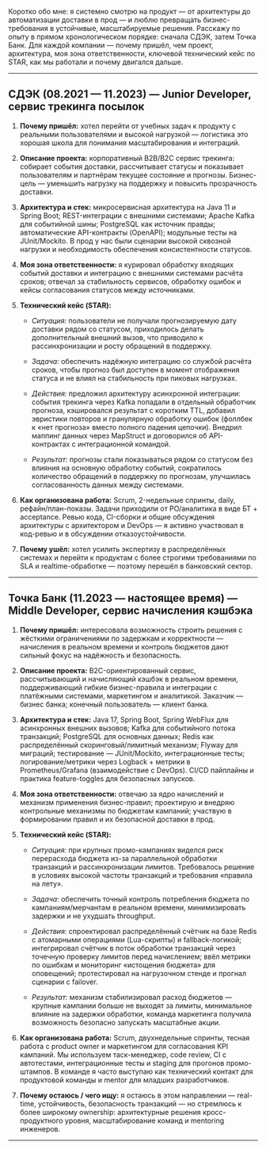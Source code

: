 
Коротко обо мне: я системно смотрю на продукт — от архитектуры до автоматизации доставки в прод — и люблю превращать бизнес-требования в устойчивые, масштабируемые решения. Расскажу по опыту в прямом хронологическом порядке: сначала СДЭК, затем Точка Банк. Для каждой компании — почему пришёл, чем проект, архитектура, моя зона ответственности, ключевой технический кейс по STAR, как мы работали и почему двигался дальше.

---

## СДЭК (08.2021 — 11.2023) — Junior Developer, сервис трекинга посылок

1. **Почему пришёл:** хотел перейти от учебных задач к продукту с реальными пользователями и высокой нагрузкой — логистика это хорошая школа для понимания масштабирования и интеграций.
    
2. **Описание проекта:** корпоративный B2B/B2C сервис трекинга: собирает события доставки, рассчитывает статусы и показывает пользователям и партнёрам текущее состояние и прогнозы. Бизнес-цель — уменьшить нагрузку на поддержку и повысить прозрачность доставки.
    
3. **Архитектура и стек:** микросервисная архитектура на Java 11 и Spring Boot; REST-интеграции с внешними системами; Apache Kafka для событийной шины; PostgreSQL как источник правды; автоматические API-контракты (OpenAPI); модульные тесты на JUnit/Mockito. В прод у нас были сценарии высокой сквозной нагрузки и необходимость обеспечения консистентности статусов.
    
4. **Моя зона ответственности:** я курировал обработку входящих событий доставки и интеграцию с внешними системами расчёта сроков; отвечал за стабильность сервисов, обработку ошибок и кейсы согласования статусов между источниками.
    
5. **Технический кейс (STAR):**
    
    - _Ситуация:_ пользователи не получали прогнозируемую дату доставки рядом со статусом, приходилось делать дополнительный внешний вызов, что приводило к рассинхронизации и росту обращений в поддержку.
        
    - _Задача:_ обеспечить надёжную интеграцию со службой расчёта сроков, чтобы прогноз был доступен в момент отображения статуса и не влиял на стабильность при пиковых нагрузках.
        
    - _Действия:_ предложил архитектуру асинхронной интеграции: события трекинга через Kafka попадали в отдельный обработчик прогноза, кэшировался результат с коротким TTL, добавил эвристики повторов и гранулярную обработку ошибок (фоллбек к «нет прогноза» вместо полного падения цепочки). Внедрил маппинг данных через MapStruct и договорился об API-контрактах с интеграционной командой.
        
    - _Результат:_ прогнозы стали показываться рядом со статусом без влияния на основную обработку событий, сократилось количество обращений в поддержку по прогнозам, улучшилась согласованность данных между системами.
        
6. **Как организована работа:** Scrum, 2-недельные спринты, daily, рефайн/план-показы. Задачи приходили от PO/аналитика в виде БТ + acceptance. Ревью кода, CI-сборки и общие обсуждения архитектуры с архитектором и DevOps — я активно участвовал в код-ревью и в обсуждении отказоустойчивости.
    
7. **Почему ушёл:** хотел усилить экспертизу в распределённых системах и перейти к продуктам с более строгими требованиями по SLA и realtime-обработке — поэтому перешёл в банковский сектор.
    

---

## Точка Банк (11.2023 — настоящее время) — Middle Developer, сервис начисления кэшбэка

1. **Почему пришёл:** интересовала возможность строить решения с жёсткими ограничениями по задержкам и корректности — начисления в реальном времени и контроль бюджетов дают сильный фокус на надёжность и безопасность.
    
2. **Описание проекта:** B2C-ориентированный сервис, рассчитывающий и начисляющий кэшбэк в реальном времени, поддерживающий гибкие бизнес-правила и интеграции с платёжными системами, маркетингом и аналитикой. Заказчик — бизнес банка; конечный пользователь — клиент банка.
    
3. **Архитектура и стек:** Java 17, Spring Boot, Spring WebFlux для асинхронных внешних вызовов; Kafka для событийного потока транзакций; PostgreSQL для основных данных; Redis как распределённый скоринговый/лимитный механизм; Flyway для миграций; тестирование — JUnit/Mockito, интеграционные тесты; логирование/метрики через Logback + метрики в Prometheus/Grafana (взаимодействие с DevOps). CI/CD пайплайны и практика feature-toggles для безопасных запусков.
    
4. **Моя зона ответственности:** отвечаю за ядро начислений и механизм применения бизнес-правил; проектирую и внедряю контрольные механизмы по бюджетам кампаний; участвую в формировании правил и их безопасной доставки в прод.
    
5. **Технический кейс (STAR):**
    
    - _Ситуация:_ при крупных промо-кампаниях виделся риск перерасхода бюджета из-за параллельной обработки транзакций и рассинхронизации лимитов. Требовалось решение в условиях высокой частоты транзакций и требования «правила на лету».
        
    - _Задача:_ обеспечить точный контроль потребления бюджета по кампаниям/мерчантам в реальном времени, минимизировать задержки и не ухудшать throughput.
        
    - _Действия:_ спроектировал распределённый счётчик на базе Redis с атомарными операциями (Lua-скрипты) и fallback-логикой; интегрировал счётчик в поток обработки транзакций через точечную проверку лимитов перед начислением; ввёл метрики по ошибкам и мониторинг «истощения бюджета» для оповещений; протестировал на нагрузочном стенде и прогнал сценарии с failover.
        
    - _Результат:_ механизм стабилизировал расход бюджетов — крупные кампании больше не выходят за лимиты, минимальное влияние на задержки обработки, команда маркетинга получила возможность безопасно запускать масштабные акции.
        
6. **Как организована работа:** Scrum, двухнедельные спринты, тесная работа с product owner и маркетингом для согласования KPI кампаний. Мы используем таск-менеджер, code review, CI с автотестами, интеграционные тесты и staging для прогонов промо-штампов. В команде я часто выступаю как технический контакт для продуктовой команды и mentor для младших разработчиков.
    
7. **Почему остаюсь / чего ищу:** я остаюсь в этом направлении — real-time, устойчивость, безопасность транзакций — но стремлюсь к более широкому ownership: архитектурные решения кросс-продуктного уровня, масштабирование команд и mentoring инженеров.
    

---